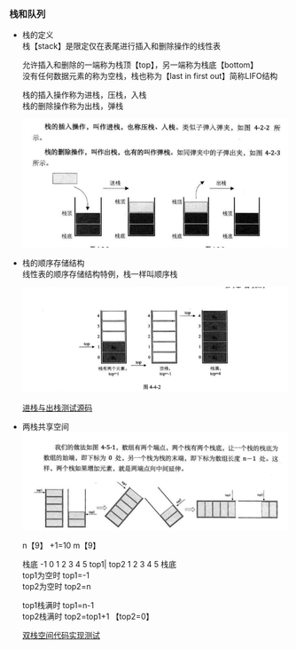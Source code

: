 ### 栈和队列  
- 栈的定义  
    栈【stack】是限定仅在表尾进行插入和删除操作的线性表    
    
    允许插入和删除的一端称为栈顶【top】，另一端称为栈底【bottom】  
    没有任何数据元素的称为空栈，栈也称为【last in first out】简称LIFO结构     
    
    栈的插入操作称为进栈，压栈，入栈  
    栈的删除操作称为出栈，弹栈  
    
    ![stack](datastruct/stack.png)  
    
- 栈的顺序存储结构  
    线性表的顺序存储结构特例，栈一样叫顺序栈   
    
    ![stack](datastruct/stack1.png)  
    
    [进栈与出栈测试源码](stack.c)  
    
- 两栈共享空间    
    ![stack](datastruct/stack2.png) 
    
    n【9】 +1=10
    m【9】
    
    栈底 -1 0 1 2 3 4 5 top1| top2 1 2 3 4 5 栈底  
    top1为空时 top1=-1  
    top2为空时 top2=n  
    
    top1栈满时 top1=n-1  
    top2栈满时 top2=top1+1 【top2=0】    
    
    [双栈空间代码实现测试](stack.c)

